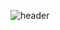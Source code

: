 ![header](https://capsule-render.vercel.app/api?type=waving&color=auto&height=300&section=header&text=A%20Complete%20Guide%20to%20ML&fontSize=63&animation=fadeIn&fontAlignY=38)
